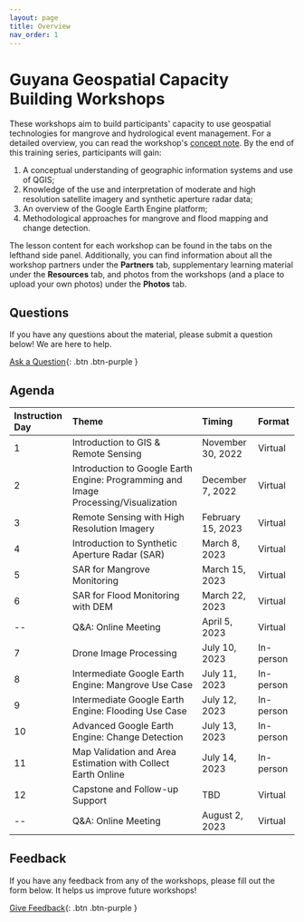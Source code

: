 ```yaml
---
layout: page
title: Overview
nav_order: 1
---
```


# Guyana Geospatial Capacity Building Workshops
These workshops aim to build participants' capacity to use geospatial technologies for mangrove and hydrological event management. For a detailed overview, you can read the workshop's [concept note](https://docs.google.com/document/d/1XKfvieRLKnP15_5xmMt8yOgiGS-CYJug/edit?usp=sharing&ouid=108914212897451159787&rtpof=true&sd=true). By the end of this training series, participants will gain:
1. A conceptual understanding of geographic information systems and use of QGIS;
2. Knowledge of the use and interpretation of moderate and high resolution satellite imagery and synthetic aperture radar data;
3. An overview of the Google Earth Engine platform;
4. Methodological approaches for mangrove and flood mapping and change detection.

The lesson content for each workshop can be found in the tabs on the lefthand side panel. Additionally, you can find information about all the workshop partners under the **Partners** tab, supplementary learning material under the **Resources** tab, and photos from the workshops (and a place to upload your own photos) under the **Photos** tab. 


## Questions
If you have any questions about the material, please submit a question below! We are here to help.  

[Ask a Question](https://forms.gle/a7MW4PtgtmPiPoZJ9){: .btn .btn-purple }

## Agenda

| Instruction Day | Theme                                                                               | Timing            | Format    |
|:----------------|:------------------------------------------------------------------------------------|:------------------|:----------|
| 1               | Introduction to GIS & Remote Sensing                                                | November 30, 2022 | Virtual   | 
| 2               | Introduction to Google Earth Engine: Programming and Image Processing/Visualization | December 7, 2022  | Virtual   |
| 3               | Remote Sensing with High Resolution Imagery                                         | February 15, 2023 | Virtual   |
| 4               | Introduction to Synthetic Aperture Radar (SAR)                                      | March 8, 2023     | Virtual   |
| 5               | SAR for Mangrove Monitoring                                                         | March 15, 2023    | Virtual   | 
| 6               | SAR for Flood Monitoring with DEM                                                   | March 22, 2023    | Virtual   |
| --              | Q&A: Online Meeting                                                                 | April 5, 2023     | Virtual   |
| 7               | Drone Image Processing                                                              | July 10, 2023     | In-person |
| 8               | Intermediate Google Earth Engine: Mangrove Use Case                                 | July 11, 2023     | In-person |
| 9               | Intermediate Google Earth Engine: Flooding Use Case                                 | July 12, 2023     | In-person |
| 10              | Advanced Google Earth Engine: Change Detection                                      | July 13, 2023     | In-person |
| 11              | Map Validation and Area Estimation with Collect Earth Online                        | July 14, 2023     | In-person |
| 12              | Capstone and Follow-up Support                                                      | TBD               | Virtual   |
| --              | Q&A: Online Meeting                                                                 | August 2, 2023    | Virtual   |

## Feedback
If you have any feedback from any of the workshops, please fill out the form below. It helps us improve future workshops!

[Give Feedback](https://forms.gle/8Jdm1aybL9sqzNEw6){: .btn .btn-purple }
